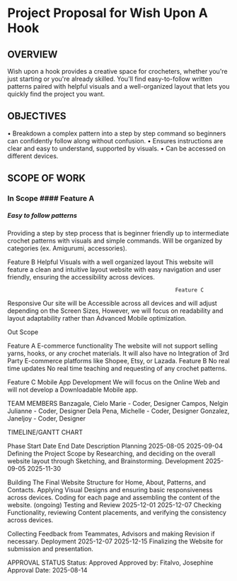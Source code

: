 # Project Proposal for Wish Upon A Hook

## OVERVIEW

Wish upon a hook provides a creative space for crocheters, whether you're just starting or you're already skilled. You'll find easy-to-follow written patterns paired with helpful visuals and a well-organized layout that lets you quickly find the project you want.

## OBJECTIVES

• Breakdown a complex pattern into a step by step command so beginners can confidently follow along without confusion.
• Ensures instructions are clear and easy to understand, supported by visuals.
• Can be accessed on different devices.


## SCOPE OF WORK

### In Scope #### Feature A
##### Easy to follow patterns
Providing a step by step process that is beginner friendly up to intermediate crochet patterns with visuals and simple commands. Will be organized by categories (ex. Amigurumi, accessories).

Feature B
Helpful Visuals with a well organized layout
This website will feature a clean and intuitive layout website with easy navigation and user friendly, ensuring the accessibility across devices. 

                                                         Feature C
Responsive
Our site will be Accessible across all devices and will adjust depending on the Screen Sizes, However, we will focus on readability and layout adaptability rather than Advanced Mobile optimization.

Out Scope

Feature A
E-commerce functionality
The website will not support selling yarns, hooks, or any crochet materials. It will also have no Integration of 3rd Party E-commerce platforms like Shopee, Etsy, or Lazada.
Feature B
 No real time updates
No real time teaching and requesting of any crochet patterns. 

Feature C
Mobile App Development
We will focus on the Online Web and will not develop a Downloadable Mobile app.


TEAM MEMBERS
Banzagale, Cielo Marie  - Coder, Designer
Campos, Nelgin Julianne - Coder, Designer
Dela Pena, Michelle - Coder, Designer
Gonzalez, Janeljoy - Coder, Designer



TIMELINE/GANTT CHART

Phase
Start Date
End Date
Description
Planning
2025-08-05
2025-09-04
Defining the Project Scope by Researching, and deciding on the overall website layout through Sketching, and Brainstorming.
Development
2025-09-05
2025-11-30


Building The Final Website Structure for Home, About, Patterns, and Contacts. Applying Visual Designs and ensuring basic responsiveness across devices. Coding for each page and assembling the content of the website. (ongoing)
Testing and Review
2025-12-01
2025-12-07
Checking Functionality, reviewing Content placements, and verifying the consistency across devices.

Collecting Feedback from Teammates, Advisors and making Revision if necessary.
Deployment
2025-12-07
2025-12-15
Finalizing the Website for submission and presentation.


 
APPROVAL STATUS 
Status: Approved
Approved by: Fitalvo, Josephine
Approval Date: 2025-08-14




